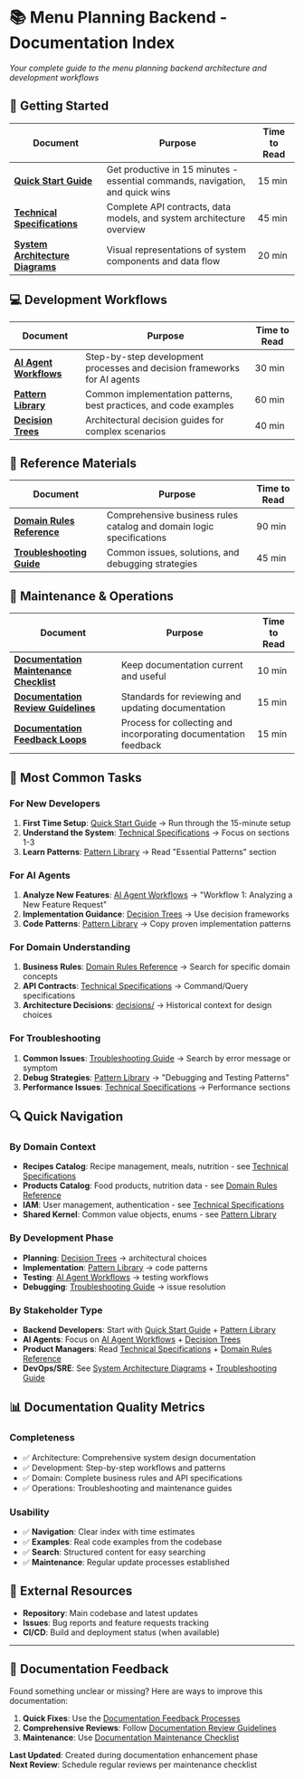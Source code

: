 # 📚 Menu Planning Backend - Documentation Index

*Your complete guide to the menu planning backend architecture and development workflows*

## 🚀 Getting Started

| Document | Purpose | Time to Read |
|----------|---------|--------------|
| **[Quick Start Guide](./quick-start-guide.md)** | Get productive in 15 minutes - essential commands, navigation, and quick wins | 15 min |
| **[Technical Specifications](./technical-specifications.md)** | Complete API contracts, data models, and system architecture overview | 45 min |
| **[System Architecture Diagrams](./system-architecture-diagrams.md)** | Visual representations of system components and data flow | 20 min |

## 💻 Development Workflows

| Document | Purpose | Time to Read |
|----------|---------|--------------|
| **[AI Agent Workflows](./ai-agent-workflows.md)** | Step-by-step development processes and decision frameworks for AI agents | 30 min |
| **[Pattern Library](./pattern-library.md)** | Common implementation patterns, best practices, and code examples | 60 min |
| **[Decision Trees](./decision-trees.md)** | Architectural decision guides for complex scenarios | 40 min |

## 📖 Reference Materials

| Document | Purpose | Time to Read |
|----------|---------|--------------|
| **[Domain Rules Reference](./domain-rules-reference.md)** | Comprehensive business rules catalog and domain logic specifications | 90 min |
| **[Troubleshooting Guide](./troubleshooting-guide.md)** | Common issues, solutions, and debugging strategies | 45 min |

## 🔧 Maintenance & Operations

| Document | Purpose | Time to Read |
|----------|---------|--------------|
| **[Documentation Maintenance Checklist](./documentation-maintenance-checklist.md)** | Keep documentation current and useful | 10 min |
| **[Documentation Review Guidelines](./documentation-review-guidelines.md)** | Standards for reviewing and updating documentation | 15 min |
| **[Documentation Feedback Loops](./documentation-feedback-loops.md)** | Process for collecting and incorporating documentation feedback | 15 min |

## 🎯 Most Common Tasks

### For New Developers
1. **First Time Setup**: [Quick Start Guide](./quick-start-guide.md) → Run through the 15-minute setup
2. **Understand the System**: [Technical Specifications](./technical-specifications.md) → Focus on sections 1-3
3. **Learn Patterns**: [Pattern Library](./pattern-library.md) → Read "Essential Patterns" section

### For AI Agents  
1. **Analyze New Features**: [AI Agent Workflows](./ai-agent-workflows.md) → "Workflow 1: Analyzing a New Feature Request"
2. **Implementation Guidance**: [Decision Trees](./decision-trees.md) → Use decision frameworks
3. **Code Patterns**: [Pattern Library](./pattern-library.md) → Copy proven implementation patterns

### For Domain Understanding
1. **Business Rules**: [Domain Rules Reference](./domain-rules-reference.md) → Search for specific domain concepts
2. **API Contracts**: [Technical Specifications](./technical-specifications.md) → Command/Query specifications
3. **Architecture Decisions**: [decisions/](./decisions/) → Historical context for design choices

### For Troubleshooting
1. **Common Issues**: [Troubleshooting Guide](./troubleshooting-guide.md) → Search by error message or symptom
2. **Debug Strategies**: [Pattern Library](./pattern-library.md) → "Debugging and Testing Patterns"
3. **Performance Issues**: [Technical Specifications](./technical-specifications.md) → Performance sections

## 🔍 Quick Navigation

### By Domain Context
- **Recipes Catalog**: Recipe management, meals, nutrition - see [Technical Specifications](./technical-specifications.md#recipes-catalog-context)
- **Products Catalog**: Food products, nutrition data - see [Domain Rules Reference](./domain-rules-reference.md#products-catalog)
- **IAM**: User management, authentication - see [Technical Specifications](./technical-specifications.md#iam-context)
- **Shared Kernel**: Common value objects, enums - see [Pattern Library](./pattern-library.md#shared-kernel-patterns)

### By Development Phase
- **Planning**: [Decision Trees](./decision-trees.md) → architectural choices
- **Implementation**: [Pattern Library](./pattern-library.md) → code patterns
- **Testing**: [AI Agent Workflows](./ai-agent-workflows.md) → testing workflows
- **Debugging**: [Troubleshooting Guide](./troubleshooting-guide.md) → issue resolution

### By Stakeholder Type
- **Backend Developers**: Start with [Quick Start Guide](./quick-start-guide.md) + [Pattern Library](./pattern-library.md)
- **AI Agents**: Focus on [AI Agent Workflows](./ai-agent-workflows.md) + [Decision Trees](./decision-trees.md)  
- **Product Managers**: Read [Technical Specifications](./technical-specifications.md) + [Domain Rules Reference](./domain-rules-reference.md)
- **DevOps/SRE**: See [System Architecture Diagrams](./system-architecture-diagrams.md) + [Troubleshooting Guide](./troubleshooting-guide.md)

## 📊 Documentation Quality Metrics

### Completeness
- ✅ Architecture: Comprehensive system design documentation
- ✅ Development: Step-by-step workflows and patterns
- ✅ Domain: Complete business rules and API specifications  
- ✅ Operations: Troubleshooting and maintenance guides

### Usability
- ✅ **Navigation**: Clear index with time estimates
- ✅ **Examples**: Real code examples from the codebase
- ✅ **Search**: Structured content for easy searching
- ✅ **Maintenance**: Regular update processes established

## 🔗 External Resources

- **Repository**: Main codebase and latest updates
- **Issues**: Bug reports and feature requests tracking
- **CI/CD**: Build and deployment status (when available)

---

## 📝 Documentation Feedback

Found something unclear or missing? Here are ways to improve this documentation:

1. **Quick Fixes**: Use the [Documentation Feedback Processes](./documentation-feedback-processes.md)
2. **Comprehensive Reviews**: Follow [Documentation Review Guidelines](./documentation-review-guidelines.md)
3. **Maintenance**: Use [Documentation Maintenance Checklist](./documentation-maintenance-checklist.md)

**Last Updated**: Created during documentation enhancement phase  
**Next Review**: Schedule regular reviews per maintenance checklist 